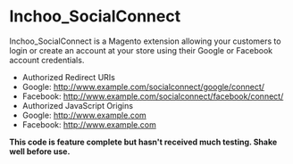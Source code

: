 Inchoo_SocialConnect
====================

Inchoo_SocialConnect is a Magento extension allowing your customers to login or create an account at your store using their Google or Facebook account credentials.

* Authorized Redirect URIs
 * Google: http://www.example.com/socialconnect/google/connect/
 * Facebook: http://www.example.com/socialconnect/facebook/connect/
* Authorized JavaScript Origins
 * Google: http://www.example.com
 * Facebook: http://www.example.com

**This code is feature complete but hasn't received much testing. Shake well before use.**
